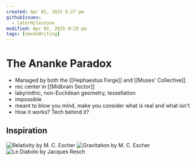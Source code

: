 ```yaml
---
created: Apr 02, 2025 8:27 pm
githubIssues:
  - laterMilestone
modified: Apr 02, 2025 9:29 pm
tags: [needsWriting]
---
```


# The Ananke Paradox

- Managed by both the [[Hephaestus Forge]] and [[Muses' Collective]]
- rec center in [[Midbrain Sector]]
- labyrinthic, non-Euclidean geometry, tessellation
- impossible
- meant to blow you mind, make you consider what is real and what isn't
- How it works? Tech behind it?

## Inspiration

![Relativity by M. C. Escher](https://upload.wikimedia.org/wikipedia/en/a/a3/Escher%27s_Relativity.jpg)
![Gravitation by M. C. Escher](https://upload.wikimedia.org/wikipedia/commons/thumb/3/33/Universiteit_Twente_Mesa_Plus_Escher_Object.jpg/1024px-Universiteit_Twente_Mesa_Plus_Escher_Object.jpg)
![Le Diabolo by Jacques Resch](https://naiadseye.wordpress.com/wp-content/uploads/2014/10/le-diabolo.jpg)